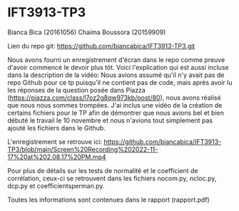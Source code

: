 # IFT3913-TP3

Bianca Bica (20161056)
Chaima Boussora (20159909)

Lien du repo git: https://github.com/biancabica/IFT3913-TP3.git

Nous avons fourni un enregistrement d'écran dans le repo comme preuve d'avoir commencé le devoir plus tôt. Voici l'explication qui est aussi incluse dans la description de la vidéo: Nous avions assumé qu'il n'y avait pas de repo Github pour ce tp puisqu'il ne contient pas de code, mais après avoir lu les réponses de la question posée dans Piazza (https://piazza.com/class/l7oz2g8qw973kb/post/80), nous avons réalisé que nous nous sommes trompées. J'ai inclus une vidéo de la création de certains fichiers pour le TP afin de démontrer que nous avions bel et bien débuté le travail le 10 novembre et nous n'avions tout simplement pas ajouté les fichiers dans le Github.

L'enregistrement se retrouve ici: https://github.com/biancabica/IFT3913-TP3/blob/main/Screen%20Recording%202022-11-17%20at%202.08.17%20PM.mp4

Pour plus de détails sur les tests de normalité et le coefficient de corrélation, ceux-ci se retrouvent dans les fichiers nocom.py, ncloc.py, dcp.py et coefficientsperman.py.

Toutes les informations sont contenues dans le rapport (rapport.pdf)




